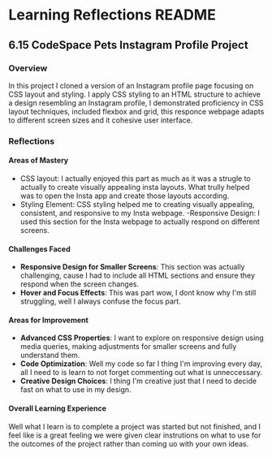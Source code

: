 
# Learning Reflections README 

## **6.15 CodeSpace Pets Instagram Profile Project**

### Overview
In this project I cloned a version of an Instagram profile page focusing on CSS layout and styling. I apply CSS styling to an HTML structure to achieve a design resembling an Instagram profile, I demonstrated proficiency in CSS layout techniques, included flexbox and grid, this responce webpage adapts to different  screen sizes and it cohesive user interface.

### Reflections

#### Areas of Mastery
- CSS layout: I actually enjoyed this part as much as it was a strugle to actually to create visually appealing insta layouts. What trully helped was to open the Insta app and create those layouts according.
- Styling Element: CSS styling helped me to creating visually appealing, consistent, and responsive to my Insta webpage.
-Responsive Design: I used this section for the Insta webpage to actually respond on different screens.


#### Challenges Faced

- **Responsive Design for Smaller Screens**: This section was actually challenging, cause I had to include all HTML sections and ensure they respond when the screen changes.
- **Hover and Focus Effects**: This was part wow, I dont know why I'm still struggling, well I always confuse the focus part. 

#### Areas for Improvement

- **Advanced CSS Properties**: I want to explore on responsive design using media queries, making adjustments for smaller screens and fully understand them.
- **Code Optimization**: Well my code so far I thing I'm improving every day, all I need to is learn to not forget commenting out what is unneccessary.
- **Creative Design Choices**: I thing I'm creative just that I need to decide fast on what to use in my design.

#### Overall Learning Experience
Well what I learn is to complete a project was started but not finished, and I feel like is a great feeling we were given clear instrutions on what to use for the outcomes of the project rather than coming uo with your own ideas.
